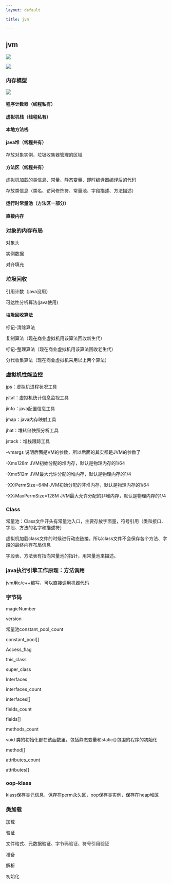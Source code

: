 ```yaml
---
layout: default

title: jvm

---
```


## jvm

![](https://github.com/garydai/garydai.github.com/raw/master/_posts/pic/jvm.jpg)

![](https://github.com/garydai/garydai.github.com/raw/master/_posts/pic/jvm2.jpg)

### 内存模型
![](https://github.com/garydai/garydai.github.com/raw/master/_posts/pic/jvm.png)
#### 程序计数器（线程私有）

#### 虚拟机栈（线程私有）

#### 本地方法栈

#### java堆（线程共有）
存放对象实例，垃圾收集器管理的区域

#### 方法区（线程共有）
虚拟机加载的类信息、常量、静态变量、即时编译器编译后的代码

存放类信息（类名、访问修饰符、常量池、字段描述、方法描述）
#### 运行时常量池（方法区一部分）

#### 直接内存

### 对象的内存布局
对象头

实例数据

对齐填充

### 垃圾回收
引用计数（java没用）

可达性分析算法(java使用)
#### 垃圾回收算法
标记-清除算法

复制算法（现在商业虚拟机用该算法回收新生代）

标记-整理算法（现在商业虚拟机用该算法回收老生代）

分代收集算法（现在商业虚拟机采用以上两个算法）

### 虚拟机性能监控
jps：虚拟机进程状况工具

jstat：虚拟机统计信息监视工具

jinfo：java配置信息工具

jmap：java内存映射工具

jhat：堆转储快照分析工具

jstack：堆栈跟踪工具

-vmargs 说明后面是VM的参数，所以后面的其实都是JVM的参数了

-Xms128m JVM初始分配的堆内存，默认是物理内存的1/64

-Xmx512m JVM最大允许分配的堆内存，默认是物理内存的1/4

-XX:PermSize=64M JVM初始分配的非堆内存，默认是物理内存的1/64

-XX:MaxPermSize=128M JVM最大允许分配的非堆内存，默认是物理内存的1/4





### Class
常量池：Class文件开头有常量池入口，主要存放字面量，符号引用（类和接口、字段、方法的名字和描述符）

虚拟机加载class文件的时候进行动态链接，所以class文件不会保存各个方法、字段的最终内存布局信息


字段表、方法表有指向常量池的指针，用常量池来描述。



### java执行引擎工作原理：方法调用
jvm用c/c++编写，可以直接调用机器代码

### 字节码
magicNumber

version

常量池constant_pool_count

constant_pool[]

Access_flag

this_class

super_class

Interfaces

interfaces_count

interfaces[]

fields_count

fields[]

methods_count

void <clinit> 类的初始化都在该函数里，包括静态变量和static{}包围的程序的初始化

method[]

attributes_count

attributes[]

### oop-klass
klass保存类元信息，保存在perm永久区，oop保存类实例，保存在heap堆区

### 类加载
加载

验证

文件格式、元数据验证、字节码验证、符号引用验证

准备

解析

初始化